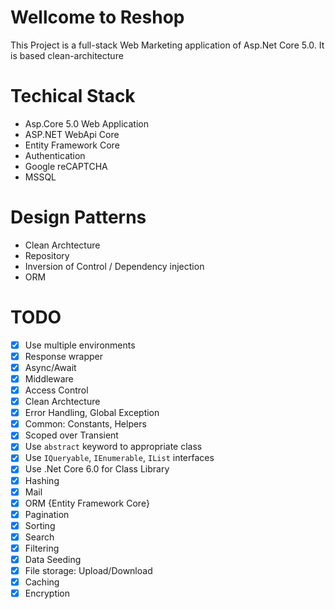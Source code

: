 # Wellcome to Reshop
This Project is a full-stack Web Marketing application of Asp.Net Core 5.0. It is based clean-architecture

# Techical Stack
- Asp.Core 5.0 Web Application
- ASP.NET WebApi Core
- Entity Framework Core
- Authentication
- Google reCAPTCHA
- MSSQL

# Design Patterns
- Clean Archtecture
- Repository
- Inversion of Control / Dependency injection
- ORM

# TODO
- [x] Use multiple environments
- [x] Response wrapper
- [x] Async/Await
- [x] Middleware
- [x] Access Control
- [x] Clean Archtecture
- [x] Error Handling, Global Exception
- [x] Common: Constants, Helpers
- [x] Scoped over Transient
- [x] Use `abstract` keyword to appropriate class
- [x] Use `IQueryable`, `IEnumerable`, `IList` interfaces
- [x] Use .Net Core 6.0 for Class Library
- [x] Hashing
- [x] Mail
- [x] ORM {Entity Framework Core}
- [x] Pagination
- [x] Sorting 
- [x] Search
- [x] Filtering
- [x] Data Seeding
- [x] File storage: Upload/Download
- [x] Caching
- [x] Encryption
